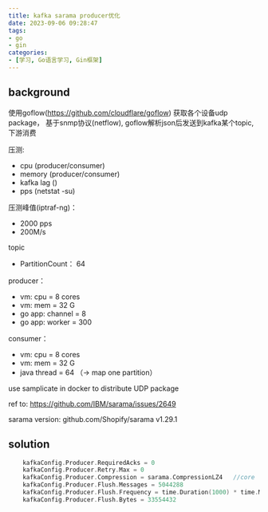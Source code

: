 ```yaml
---
title: kafka sarama producer优化
date: 2023-09-06 09:28:47
tags:
- go
- gin
categories:
- [学习, Go语言学习, Gin框架]
---
```


## background

使用goflow(https://github.com/cloudflare/goflow) 获取各个设备udp package， 基于snmp协议(netflow), goflow解析json后发送到kafka某个topic,下游消费

压测:
- cpu (producer/consumer)
- memory (producer/consumer)
- kafka lag ()
- pps (netstat -su)

压测峰值(iptraf-ng)：
- 2000 pps
- 200M/s

topic
- PartitionCount： 64

producer：
- vm: cpu = 8 cores
- vm: mem = 32 G
- go app: channel = 8
- go app: worker = 300

consumer：
- vm: cpu = 8 cores
- vm: mem = 32 G
- java thread = 64 （-> map one partition）

use samplicate in docker to distribute UDP package

ref to: https://github.com/IBM/sarama/issues/2649

sarama version: github.com/Shopify/sarama v1.29.1

## solution

```go
	kafkaConfig.Producer.RequiredAcks = 0
	kafkaConfig.Producer.Retry.Max = 0
	kafkaConfig.Producer.Compression = sarama.CompressionLZ4   //core
	kafkaConfig.Producer.Flush.Messages = 5044288
	kafkaConfig.Producer.Flush.Frequency = time.Duration(1000) * time.Millisecond
	kafkaConfig.Producer.Flush.Bytes = 33554432
```
